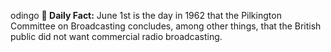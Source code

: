 odingo
**<b>📌 Daily Fact:</b>** June 1st is the day in 1962 that the Pilkington Committee on Broadcasting concludes, among other things, that the British public did not want commercial radio broadcasting.
